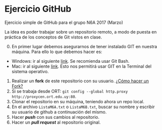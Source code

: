 # Ejercicio GitHub
Ejercicio simple de GitHub para el grupo N6A 2017 (Marzo)

La idea es poder trabajar sobre un repositorio remoto, a modo de puesta en práctica de los conceptos de Git vistos en clase.


0) En primer lugar debemos asegurarnos de tener instalado GIT en nuestra máquina. Para ello lo que debemos hacer es:
 - Windows: ir al siguiente [link](https://git-for-windows.github.io/). Se recomienda usar Git Bash.
 - Mac:  ir al siguiente [link](https://git-scm.com/download/mac). Esto nos permitirá usar GIT en la Terminal del sistema operativo.
1) Realizar un **fork** de este repositorio con su usuario. [¿Cómo hacer un Fork?](https://help.github.com/articles/fork-a-repo/) 
2) Si se trabaja desde ORT: ```git config --global http.proxy http://proxycen.ort.edu.uy:80```.  
3) Clonar el repositorio en su máquina, teniendo ahora un repo local.  
4) En el archivo ```ListaM6A.txt``` o ```ListaM6B.txt```, buscar su nombre y escribir su usuario de github a continuación del mismo.  
5) Hacer ***push*** con sus cambios al repositorio.  
6) Hacer un ***pull request*** al repositorio original.
